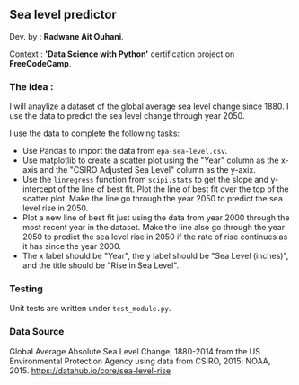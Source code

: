 ## Sea level predictor

Dev. by : **Radwane Ait Ouhani**.

Context : **'Data Science with Python'** certification project on **FreeCodeCamp**. 

### The idea :

I will anaylize a dataset of the global average sea level change since 1880. I use the data to predict the sea level change through year 2050.

I use the data to complete the following tasks:
* Use Pandas to import the data from `epa-sea-level.csv`.
* Use matplotlib to create a scatter plot using the "Year" column as the x-axis and the "CSIRO Adjusted Sea Level" column as the y-axix.
* Use the `linregress` function from `scipi.stats` to get the slope and y-intercept of the line of best fit. Plot the line of best fit over the top of the scatter plot. Make the line go through the year 2050 to predict the sea level rise in 2050.
* Plot a new line of best fit just using the data from year 2000 through the most recent year in the dataset. Make the line also go through the year 2050 to predict the sea level rise in 2050 if the rate of rise continues as it has since the year 2000.
* The x label should be "Year", the y label should be "Sea Level (inches)", and the title should be "Rise in Sea Level".

### Testing 

Unit tests are written under `test_module.py`.

### Data Source
Global Average Absolute Sea Level Change, 1880-2014 from the US Environmental Protection Agency using data from CSIRO, 2015; NOAA, 2015.
https://datahub.io/core/sea-level-rise
